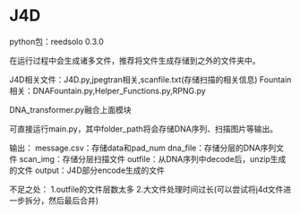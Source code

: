 # J4D
python包：reedsolo  0.3.0

在运行过程中会生成诸多文件，推荐将文件生成存储到之外的文件夹中。

J4D相关文件：J4D.py,jpegtran相关,scanfile.txt(存储扫描的相关信息)
Fountain相关：DNAFountain.py,Helper_Functions.py,RPNG.py

DNA_transformer.py融合上面模块

可直接运行main.py，其中folder_path将会存储DNA序列、扫描图片等输出。

输出：
message.csv：存储data和pad_num
dna_file：存储分层的DNA序列文件
scan_img：存储分层扫描文件
outfile：从DNA序列中decode后，unzip生成的文件
output：J4D部分encode生成的文件

不足之处：
1.outfile的文件层数太多
2.大文件处理时间过长(可以尝试将j4d文件进一步拆分，然后最后合并)
